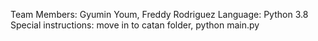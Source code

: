 Team Members: Gyumin Youm, Freddy Rodriguez
Language: Python 3.8
Special instructions: move in to catan folder, python main.py
